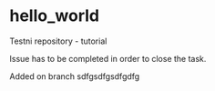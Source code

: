 hello_world
===========

Testni repository - tutorial

Issue has to be completed in order to close the task.

Added on branch
sdfgsdfgsdfgdfg